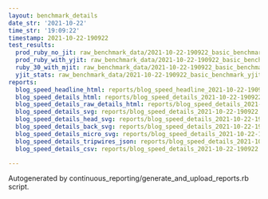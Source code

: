 ```yaml
---
layout: benchmark_details
date_str: '2021-10-22'
time_str: '19:09:22'
timestamp: 2021-10-22-190922
test_results:
  prod_ruby_no_jit: raw_benchmark_data/2021-10-22-190922_basic_benchmark_prod_ruby_no_jit.json
  prod_ruby_with_yjit: raw_benchmark_data/2021-10-22-190922_basic_benchmark_prod_ruby_with_yjit.json
  ruby_30_with_mjit: raw_benchmark_data/2021-10-22-190922_basic_benchmark_ruby_30_with_mjit.json
  yjit_stats: raw_benchmark_data/2021-10-22-190922_basic_benchmark_yjit_stats.json
reports:
  blog_speed_headline_html: reports/blog_speed_headline_2021-10-22-190922.html
  blog_speed_details_html: reports/blog_speed_details_2021-10-22-190922.html
  blog_speed_details_raw_details_html: reports/blog_speed_details_2021-10-22-190922.raw_details.html
  blog_speed_details_svg: reports/blog_speed_details_2021-10-22-190922.svg
  blog_speed_details_head_svg: reports/blog_speed_details_2021-10-22-190922.head.svg
  blog_speed_details_back_svg: reports/blog_speed_details_2021-10-22-190922.back.svg
  blog_speed_details_micro_svg: reports/blog_speed_details_2021-10-22-190922.micro.svg
  blog_speed_details_tripwires_json: reports/blog_speed_details_2021-10-22-190922.tripwires.json
  blog_speed_details_csv: reports/blog_speed_details_2021-10-22-190922.csv

---
```

Autogenerated by continuous_reporting/generate_and_upload_reports.rb script.
